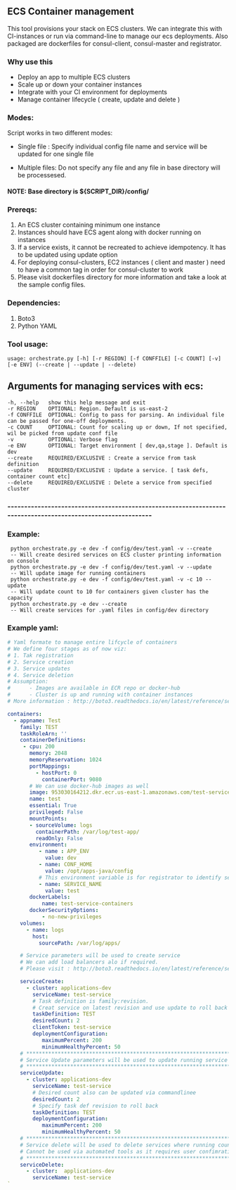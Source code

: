 ## ECS Container management


This tool provisions your stack on ECS clusters. We can integrate this with CI-instances or run via command-line to manage our ecs deployments. Also packaged are dockerfiles for consul-client, consul-master and registrator.

### Why use this

- Deploy an app to multiple ECS clusters 
- Scale up or down your container instances 
- Integrate with your CI environment for deployments
- Manage container lifecycle ( create, update and delete ) 



### Modes:

Script works in two different modes:


   -  Single file : Specify individual config file name and service will be updated for one single file
   
   
   -  Multiple files: Do not specify any file and any file in base directory will be processesed.
   
   

#### NOTE: Base directory is ${SCRIPT_DIR}/config/

### Prereqs:
1. An ECS cluster containing minimum one instance
2. Instances should have ECS agent along with docker running on instances
3. If a service exists, it cannot be recreated to achieve idempotency. It has to be updated using update option
4. For deploying consul-clusters, EC2 instances ( client and master ) need to have a common tag in order for consul-cluster to work
5. Please visit dockerfiles directory for more information and take a look at the sample config files. 

### Dependencies:
1. Boto3
2. Python YAML


### Tool usage:


`usage: orchestrate.py [-h] [-r REGION] [-f CONFFILE] [-c COUNT] [-v] [-e ENV] (--create | --update | --delete)`


## Arguments for managing services with ecs:


    -h, --help   show this help message and exit
    -r REGION    OPTIONAL: Region. Default is us-east-2
    -f CONFFILE  OPTIONAL: Config to pass for parsing. An individual file can be passed for one-off deployments.
    -c COUNT     OPTIONAL: Count for scaling up or down, If not specified, wil be picked from update conf file
    -v           OPTIONAL: Verbose flag
    -e ENV       OPTIONAL: Target environment [ dev,qa,stage ]. Default is dev
    --create     REQUIRED/EXCLUSIVE : Create a service from task definition
    --update     REQUIRED/EXCLUSIVE : Update a service. [ task defs, container count etc]
    --delete     REQUIRED/EXCLUSIVE : Delete a service from specified cluster

### ------------------------------------------------------------------------------------------------------------
### Example: 
     python orchestrate.py -e dev -f config/dev/test.yaml -v --create 
     -- Will create desired services on ECS cluster printing information on console 
     python orchestrate.py -e dev -f config/dev/test.yaml -v --update
     -- Will update image for running containers
     python orchestrate.py -e dev -f config/dev/test.yaml -v -c 10 --update
     -- Will update count to 10 for containers given cluster has the capacity 
     python orchestrate.py -e dev --create 
     -- Will create services for .yaml files in config/dev directory 
    

### Example yaml:
```yaml
# Yaml formate to manage entire lifcycle of containers
# We define four stages as of now viz:
# 1. Tak registration
# 2. Service creation
# 3. Service updates
# 4. Service deletion
# Assumption:
#      - Images are available in ECR repo or docker-hub
#      - Cluster is up and running with container instances
# More information : http://boto3.readthedocs.io/en/latest/reference/services/ecs.html

containers:
  - appname: Test
    family: TEST
    taskRoleArn: ''
    containerDefinitions:
     - cpu: 200
       memory: 2048
       memoryReservation: 1024
       portMappings:
         - hostPort: 0
           containerPort: 9080
       # We can use docker-hub images as well
       image: 953030164212.dkr.ecr.us-east-1.amazonaws.com/test-service
       name: test
       essential: True
       privileged: False
       mountPoints:
       - sourceVolume: logs
         containerPath: /var/log/test-app/
         readOnly: False
       environment:
          - name : APP_ENV
            value: dev
          - name: CONF_HOME
            value: /opt/apps-java/config
          # This environment variable is for registrator to identify service
          - name: SERVICE_NAME
            value: test
       dockerLabels:
           name: test-service-containers
       dockerSecurityOptions:
           - no-new-privileges
    volumes:
      - name: logs
        host:
          sourcePath: /var/log/apps/

    # Service parameters will be used to create service
    # We can add load balancers alo if required.
    # Please visit : http://boto3.readthedocs.io/en/latest/reference/services/ecs.html#ECS.Client.create_service

    serviceCreate:
      - cluster: applications-dev
        serviceName: test-service
        # Task definition is family:revision.
        # Creat service on latest revision and use update to roll back o deploy new version
        taskDefinition: TEST
        desiredCount: 2
        clientToken: test-service
        deploymentConfiguration:
           maximumPercent: 200
           minimumHealthyPercent: 50
    # ******************************************************************
    # Service Update parameters will be used to update running service
    # ******************************************************************
    serviceUpdate:
      - cluster: applications-dev
        serviceName: test-service
        # Desired count also can be updated via commandlinee
        desiredCount: 2
        # Specify task def revision to roll back
        taskDefinition: TEST
        deploymentConfiguration:
           maximumPercent: 200
           minimumHealthyPercent: 50
    # **********************************************************************
    # Service delete will be used to delete services where running count is 0
    # Cannot be used via automated tools as it requires user confimration
    # **********************************************************************
    serviceDelete:
      - cluster:  applications-dev
        serviceName: test-service
`
